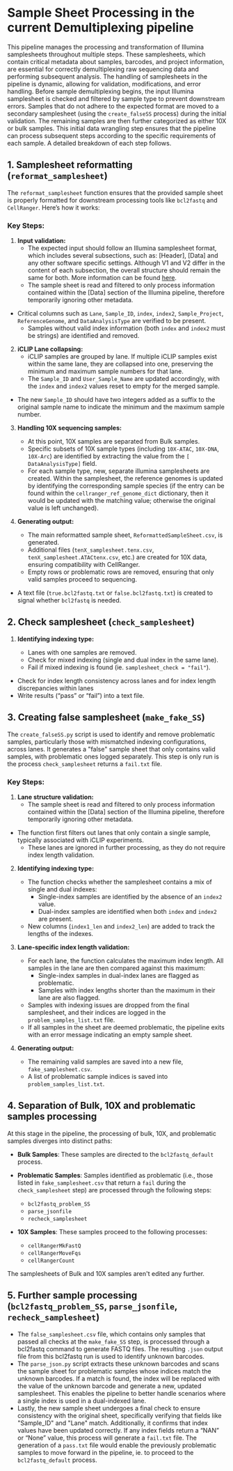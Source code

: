 # Sample Sheet Processing in the current Demultiplexing pipeline
This pipeline manages the processing and transformation of Illumina samplesheets throughout multiple steps. These samplesheets, which contain critical metadata about samples, barcodes, and project information, are essential for correctly demultiplexing raw sequencing data and performing subsequent analysis. The handling of samplesheets in the pipeline is dynamic, allowing for validation, modifications, and error handling.
Before sample demultiplexing begins, the input Illumina samplesheet is checked and filtered by sample type to prevent downstream errors. Samples that do not adhere to the expected format are moved to a secondary samplesheet (using the `create_falseSS` process) during the initial validation. The remaining samples are then further categorized as either 10X or bulk samples. This initial data wrangling step ensures that the pipeline can process subsequent steps according to the specific requirements of each sample.
A detailed breakdown of each step follows.

## 1. **Samplesheet reformatting (`reformat_samplesheet`)**
The `reformat_samplesheet` function ensures that the provided sample sheet is properly formatted for downstream processing tools like `bcl2fastq` and `CellRanger`. Here’s how it works:

### Key Steps:
1. **Input validation:**
   - The expected input should follow an Illumina samplesheet format, which includes several subsections, such as: [Header], [Data] and any other software specific settings. Although V1 and V2 differ in the content of each subsection, the overall structure should remain the same for both. More information can be found [here]( https://help.connected.illumina.com/run-set-up/overview/sample-sheet-structure).
   - The sample sheet is read and filtered to only process information contained within the [Data] section of the Illumina pipeline, therefore temporarily ignoring other metadata.
-  Critical columns such as `Lane`, `Sample_ID`, `index`, `index2`, `Sample_Project`, `ReferenceGenome`, and `DataAnalysisType` are verified to be present.
   - Samples without valid index information (both `index` and `index2` must be strings) are identified and removed.
2. **iCLIP Lane collapsing:**
   - iCLIP samples are grouped by lane. If multiple iCLIP samples exist within the same lane, they are collapsed into one, preserving the minimum and maximum sample numbers for that lane.
   - The `Sample_ID` and `User_Sample_Name` are updated accordingly, with the `index` and `index2` values reset to empty for the merged sample.
- The new `Sample_ID` should have two integers added as a suffix to the original sample name to indicate the minimum and the maximum sample number.

3. **Handling 10X sequencing samples:**
   - At this point, 10X samples are separated from Bulk samples.
   - Specific subsets of 10X sample types (including `10X-ATAC`, `10X-DNA`, `10X-Arc`) are identified by extracting the value from the `[ DataAnalysisType]` field.
   - For each sample type, new, separate illumina samplesheets are created. Within the samplesheet, the reference genomes is updated by identifying the corresponding sample species (if the entry can be found within the `cellranger_ref_genome_dict` dictionary, then it would be updated with the matching value; otherwise the original value is left unchanged).

4. **Generating output:**
   - The main reformatted sample sheet, `ReformattedSampleSheet.csv`, is generated.
   - Additional files (`tenX_samplesheet.tenx.csv`, `tenX_samplesheet.ATACtenx.csv`, etc.) are created for 10X data, ensuring compatibility with CellRanger.
   - Empty rows or problematic rows are removed, ensuring that only valid samples proceed to sequencing.
-  A text file (`true.bcl2fastq.txt` or `false.bcl2fastq.txt`) is created to signal whether `bcl2fastq` is needed.
## 2. **Check samplesheet (`check_samplesheet`)**
1. **Identifying indexing type:**

   - Lanes with one samples are removed.
   -  Check for mixed indexing (single and dual index in the same lane). 
   - Fail if mixed indexing is found (ie. `samplesheet_check = "fail"`).
  - Check for index length consistency across lanes and for index length discrepancies within lanes
 - Write results (“pass” or “fail”) into a text file.

## 3. **Creating false samplesheet (`make_fake_SS`)**
The `create_falseSS.py` script is used to identify and remove problematic samples, particularly those with mismatched indexing configurations, across lanes. It generates a "false" sample sheet that only contains valid samples, with problematic ones logged separately. This step is only run is the process `check_samplesheet` returns a `fail.txt` file.

### Key Steps:
1. **Lane structure validation:**
   - The sample sheet is read and filtered to only process information contained within the [Data] section of the Illumina pipeline, therefore temporarily ignoring other metadata.
- The function first filters out lanes that only contain a single sample, typically associated with iCLIP experiments.
   - These lanes are ignored in further processing, as they do not require index length validation.

2. **Identifying indexing type:**
   - The function checks whether the samplesheet contains a mix of single and dual indexes:
     - Single-index samples are identified by the absence of an `index2` value.
     - Dual-index samples are identified when both `index` and `index2` are present.
   - New columns (`index1_len` and `index2_len`) are added to track the lengths of the indexes.

3. **Lane-specific index length validation:**
   - For each lane, the function calculates the maximum index length. All samples in the lane are then compared against this maximum:
     - Single-index samples in dual-index lanes are flagged as problematic.
     - Samples with index lengths shorter than the maximum in their lane are also flagged.
   - Samples with indexing issues are dropped from the final samplesheet, and their indices are logged in the `problem_samples_list.txt` file.
   - If all samples in the sheet are deemed problematic, the pipeline exits with an error message indicating an empty sample sheet.

5. **Generating output:**
   - The remaining valid samples are saved into a new file, `fake_samplesheet.csv`.
   - A list of problematic sample indices is saved into `problem_samples_list.txt`.

## 4. **Separation of Bulk, 10X and problematic samples processing**
At this stage in the pipeline, the processing of bulk, 10X, and problematic samples diverges into distinct paths:

- **Bulk Samples**: These samples are directed to the `bcl2fastq_default` process.
  
- **Problematic Samples**: Samples identified as problematic (i.e., those listed in `fake_samplesheet.csv` that return a `fail` during the `check_samplesheet` step) are processed through the following steps:
  - `bcl2fastq_problem_SS`
  - `parse_jsonfile`
  - `recheck_samplesheet`
  
- **10X Samples**: These samples proceed to the following processes:
  - `cellRangerMkFastQ`
  - `cellRangerMoveFqs`
  - `cellRangerCount`

The samplesheets of Bulk and 10X samples aren't edited any further.

## 5. **Further sample processing (`bcl2fastq_problem_SS`, `parse_jsonfile`, `recheck_samplesheet`)**
- The `false_samplesheet.csv` file, which contains only samples that passed all checks at the `make_fake_SS` step, is processed through a bcl2fastq command to generate FASTQ files. The resulting `.json` output file from this bcl2fastq run is used to identify unknown barcodes.
- The `parse_json.py` script extracts these unknown barcodes and scans the sample sheet for problematic samples whose indices match the unknown barcodes. If a match is found, the index will be replaced with the value of the unknown barcode and generate a new, updated samplesheet. This enables the pipeline to better handle scenarios where a single index is used in a dual-indexed lane.
- Lastly, the new sample sheet undergoes a final check to ensure consistency with the original sheet, specifically verifying that fields like "Sample_ID" and "Lane" match. Additionally, it confirms that index values have been updated correctly. If any index fields return a “NAN” or “None” value, this process will generate a `fail.txt` file. The generation of a `pass.txt` file would enable the previously problematic samples to move forward in the pipeline, ie. to proceed to the `bcl2fastq_default` process.